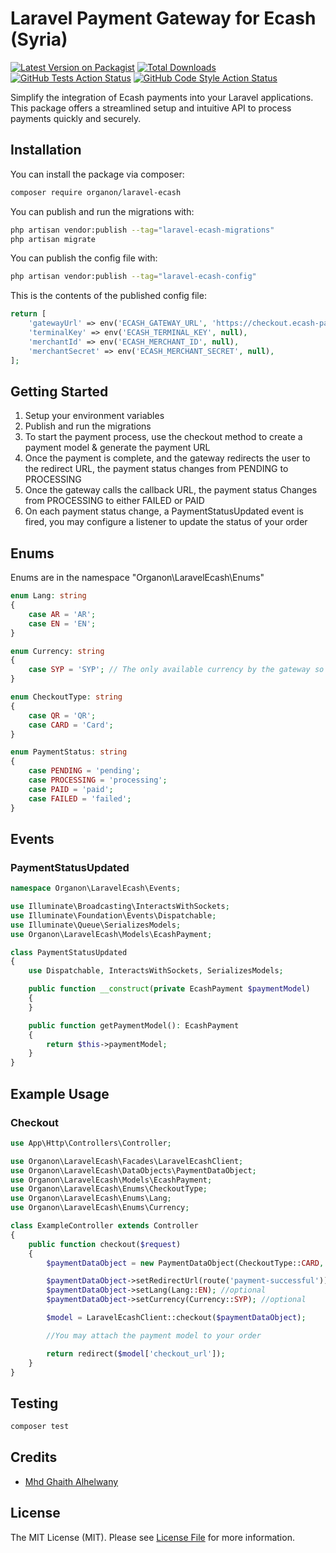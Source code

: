 # Laravel Payment Gateway for Ecash (Syria)

[![Latest Version on Packagist](https://img.shields.io/packagist/v/Organon/laravel-ecash.svg?style=flat-square)](https://packagist.org/packages/Organon/laravel-ecash)
[![Total Downloads](https://img.shields.io/packagist/dt/organon/laravel-ecash.svg?style=flat-square)](https://packagist.org/packages/organon/laravel-ecash)
[![GitHub Tests Action Status](https://img.shields.io/github/actions/workflow/status/mhdghaithalhelwany/laravel-ecash/run-tests.yml?branch=main&label=tests&style=flat-square)](https://github.com/mhdghaithalhelwany/laravel-ecash/actions?query=workflow%3Arun-tests+branch%3Amain)
[![GitHub Code Style Action Status](https://img.shields.io/github/actions/workflow/status/mhdghaithalhelwany/laravel-ecash/phpstan.yml?branch=main&label=code%20style&style=flat-square)](https://github.com/MhdGhaithAlhelwany/laravel-ecash/actions/workflows/phpstan.yml?query=workflow%3Aphpstan+branch%3Amain)

Simplify the integration of Ecash payments into your Laravel applications. This package offers a streamlined setup and intuitive API to process payments quickly and securely. 


## Installation

You can install the package via composer:

```bash
composer require organon/laravel-ecash
```

You can publish and run the migrations with:

```bash
php artisan vendor:publish --tag="laravel-ecash-migrations"
php artisan migrate
```

You can publish the config file with:

```bash
php artisan vendor:publish --tag="laravel-ecash-config"
```

This is the contents of the published config file:

```php
return [
    'gatewayUrl' => env('ECASH_GATEWAY_URL', 'https://checkout.ecash-pay.co'),
    'terminalKey' => env('ECASH_TERMINAL_KEY', null),
    'merchantId' => env('ECASH_MERCHANT_ID', null),
    'merchantSecret' => env('ECASH_MERCHANT_SECRET', null),
];
```
## Getting Started
1. Setup your environment variables
2. Publish and run the migrations
3. To start the payment process, use the checkout method to create a payment model & generate the payment URL
4. Once the payment is complete, and the gateway redirects the user to the redirect URL, the payment status changes from PENDING to PROCESSING
5. Once the gateway calls the callback URL, the payment status Changes from PROCESSING to either FAILED or PAID
6. On each payment status change, a PaymentStatusUpdated event is fired, you may configure a listener to update the status of your order


## Enums
Enums are in the namespace "Organon\LaravelEcash\Enums"
```php
enum Lang: string
{
    case AR = 'AR';
    case EN = 'EN';
}
```
```php
enum Currency: string
{
    case SYP = 'SYP'; // The only available currency by the gateway so far 
}
```
```php
enum CheckoutType: string
{
    case QR = 'QR';
    case CARD = 'Card';
}
```
```php
enum PaymentStatus: string
{
    case PENDING = 'pending';
    case PROCESSING = 'processing';
    case PAID = 'paid';
    case FAILED = 'failed';
}
```
## Events
### PaymentStatusUpdated
```php
namespace Organon\LaravelEcash\Events;

use Illuminate\Broadcasting\InteractsWithSockets;
use Illuminate\Foundation\Events\Dispatchable;
use Illuminate\Queue\SerializesModels;
use Organon\LaravelEcash\Models\EcashPayment;

class PaymentStatusUpdated
{
    use Dispatchable, InteractsWithSockets, SerializesModels;

    public function __construct(private EcashPayment $paymentModel)
    {
    }

    public function getPaymentModel(): EcashPayment
    {
        return $this->paymentModel;
    }
}
```
## Example Usage
### Checkout


```php
use App\Http\Controllers\Controller;

use Organon\LaravelEcash\Facades\LaravelEcashClient;
use Organon\LaravelEcash\DataObjects\PaymentDataObject;
use Organon\LaravelEcash\Models\EcashPayment;
use Organon\LaravelEcash\Enums\CheckoutType;
use Organon\LaravelEcash\Enums\Lang;
use Organon\LaravelEcash\Enums\Currency;

class ExampleController extends Controller
{
    public function checkout($request)
    {
        $paymentDataObject = new PaymentDataObject(CheckoutType::CARD, 100.10);

        $paymentDataObject->setRedirectUrl(route('payment-successful')); //optional
        $paymentDataObject->setLang(Lang::EN); //optional
        $paymentDataObject->setCurrency(Currency::SYP); //optional

        $model = LaravelEcashClient::checkout($paymentDataObject);

        //You may attach the payment model to your order

        return redirect($model['checkout_url']);
    }
}
```

## Testing

```bash
composer test
```

## Credits

- [Mhd Ghaith Alhelwany](https://github.com/MhdGhaithAlhelwany)

## License

The MIT License (MIT). Please see [License File](LICENSE.md) for more information.
